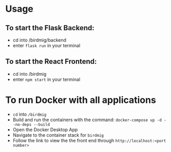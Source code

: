 # Usage

## To start the Flask Backend:
- cd into /birdmig/backend
- enter ```flask run``` in your terminal

## To start the React Frontend:

- cd into /birdmig
- enter ```npm start``` in your terminal

# To run Docker with all applications
- ```cd``` into ```/birdmig```
- Build and run the containers with the command: ```docker-compose up -d --no-deps --build```
- Open the Docker Desktop App
- Navigate to the container stack for ```birdmig```
- Follow the link to view the the front end through ```http://localhost:<port number>```